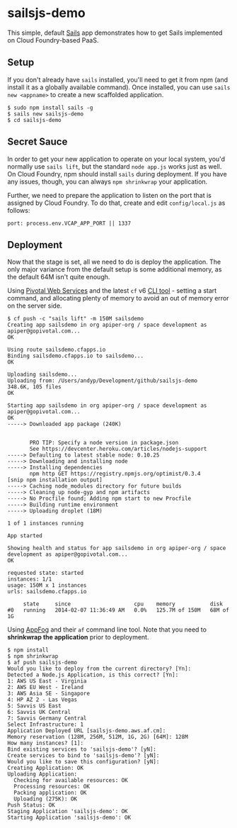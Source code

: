 sailsjs-demo
============

This simple, default [Sails](http://sailsjs.org/) app demonstrates how to get Sails implemented on 
Cloud Foundry-based PaaS.

Setup
-----
If you don't already have `sails` installed, you'll need to get it from npm (and
install it as a globally available command). Once installed, you can use `sails
new <appname>` to create a new scaffolded application.

    $ sudo npm install sails -g
    $ sails new sailsjs-demo
    $ cd sailsjs-demo

Secret Sauce
------------
In order to get your new application to operate on your local system, you'd 
normally use `sails lift`, but the standard `node app.js` works just as well. 
On Cloud Foundry, npm should install `sails` during deployment. If you have any
issues, though, you can always `npm shrinkwrap` your application.

Further, we need to prepare the application to listen on the port that is
assigned by Cloud Foundry. To do that, create and edit `config/local.js` as follows:

    port: process.env.VCAP_APP_PORT || 1337

Deployment
----------
Now that the stage is set, all we need to do is deploy the application. The only major variance from the default setup is some additional memory, as the default 64M isn't quite enough.

Using [Pivotal Web Services](http://run.pivotal.io) and the latest `cf` v6 [CLI tool](https://console.run.pivotal.io/download_cli) - setting a start command, and allocating plenty of memory to avoid an out of memory error on the server side.

````
$ cf push -c "sails lift" -m 150M sailsdemo
Creating app sailsdemo in org apiper-org / space development as apiper@gopivotal.com...
OK

Using route sailsdemo.cfapps.io
Binding sailsdemo.cfapps.io to sailsdemo...
OK

Uploading sailsdemo...
Uploading from: /Users/andyp/Development/github/sailsjs-demo
348.6K, 105 files
OK

Starting app sailsdemo in org apiper-org / space development as apiper@gopivotal.com...
OK
-----> Downloaded app package (240K)


       PRO TIP: Specify a node version in package.json
       See https://devcenter.heroku.com/articles/nodejs-support
-----> Defaulting to latest stable node: 0.10.25
-----> Downloading and installing node
-----> Installing dependencies
       npm http GET https://registry.npmjs.org/optimist/0.3.4
[snip npm installation output]
-----> Caching node_modules directory for future builds
-----> Cleaning up node-gyp and npm artifacts
-----> No Procfile found; Adding npm start to new Procfile
-----> Building runtime environment
-----> Uploading droplet (18M)

1 of 1 instances running

App started

Showing health and status for app sailsdemo in org apiper-org / space development as apiper@gopivotal.com...
OK

requested state: started
instances: 1/1
usage: 150M x 1 instances
urls: sailsdemo.cfapps.io

     state     since                    cpu    memory           disk
#0   running   2014-02-07 11:36:49 AM   0.0%   125.7M of 150M   68M of 1G
````

Using [AppFog](http://appfog.com) and their `af` 
command line tool. Note that you need to __shrinkwrap 
the application__ prior to deployment.

````
$ npm install
$ npm shrinkwrap
$ af push sailsjs-demo
Would you like to deploy from the current directory? [Yn]: 
Detected a Node.js Application, is this correct? [Yn]: 
1: AWS US East - Virginia
2: AWS EU West - Ireland
3: AWS Asia SE - Singapore
4: HP AZ 2 - Las Vegas
5: Savvis US East
6: Savvis UK Central
7: Savvis Germany Central
Select Infrastructure: 1
Application Deployed URL [sailsjs-demo.aws.af.cm]: 
Memory reservation (128M, 256M, 512M, 1G, 2G) [64M]: 128M
How many instances? [1]: 
Bind existing services to 'sailsjs-demo'? [yN]: 
Create services to bind to 'sailsjs-demo'? [yN]: 
Would you like to save this configuration? [yN]: 
Creating Application: OK
Uploading Application:
  Checking for available resources: OK
  Processing resources: OK
  Packing application: OK
  Uploading (275K): OK   
Push Status: OK
Staging Application 'sailsjs-demo': OK                                          
Starting Application 'sailsjs-demo': OK
````
